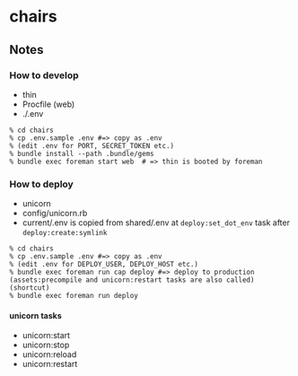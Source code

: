 # chairs

## Notes

### How to develop

* thin
* Procfile (web)
* ./.env

```
% cd chairs
% cp .env.sample .env #=> copy as .env
% (edit .env for PORT, SECRET_TOKEN etc.)
% bundle install --path .bundle/gems
% bundle exec foreman start web  # => thin is booted by foreman
```

### How to deploy

* unicorn
* config/unicorn.rb
* current/.env is copied from shared/.env at `deploy:set_dot_env` task after `deploy:create:symlink`

```
% cd chairs
% cp .env.sample .env #=> copy as .env
% (edit .env for DEPLOY_USER, DEPLOY_HOST etc.)
% bundle exec foreman run cap deploy #=> deploy to production (assets:precompile and unicorn:restart tasks are also called)
(shortcut)
% bundle exec foreman run deploy
```

#### unicorn tasks

* unicorn:start
* unicorn:stop
* unicorn:reload
* unicorn:restart
